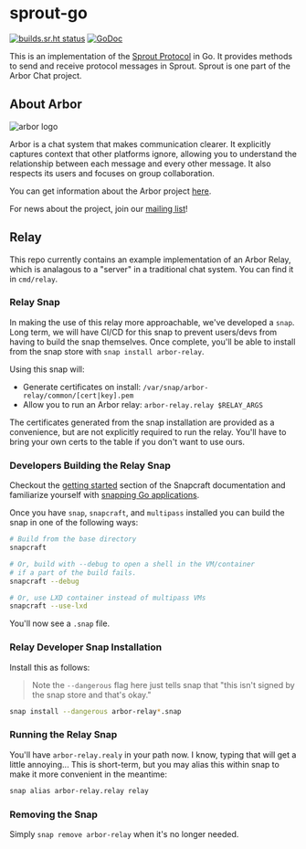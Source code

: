 # sprout-go

[![builds.sr.ht status](https://builds.sr.ht/~whereswaldon/sprout-go.svg)](https://builds.sr.ht/~whereswaldon/sprout-go?)
[![GoDoc](https://godoc.org/git.sr.ht/~whereswaldon/sprout-go?status.svg)](https://godoc.org/git.sr.ht/~whereswaldon/sprout-go)

This is an implementation of the [Sprout Protocol](https://man.sr.ht/~whereswaldon/arborchat/specifications/sprout.md) in Go. It provides methods
to send and receive protocol messages in Sprout. Sprout is one part of the
Arbor Chat project.

## About Arbor

![arbor logo](https://git.sr.ht/~whereswaldon/forest-go/blob/master/img/arbor-logo.png)

Arbor is a chat system that makes communication clearer. It explicitly captures context that other platforms ignore, allowing you to understand the relationship between each message and every other message. It also respects its users and focuses on group collaboration.

You can get information about the Arbor project [here](https://man.sr.ht/~whereswaldon/arborchat/).

For news about the project, join our [mailing list](https://lists.sr.ht/~whereswaldon/arbor-dev)!

## Relay

This repo currently contains an example implementation of an Arbor Relay, which is analagous to a "server" in a traditional chat system. You can find it in `cmd/relay`.

### Relay Snap

In making the use of this relay more approachable, we've developed a `snap`. Long term, we will have CI/CD for this snap to prevent users/devs from having to build the snap themselves. Once complete, you'll be able to install from the snap store with `snap install arbor-relay`.

Using this snap will:

- Generate certificates on install: `/var/snap/arbor-relay/common/[cert|key].pem`
- Allow you to run an Arbor relay: `arbor-relay.relay $RELAY_ARGS`

The certificates generated from the snap installation are provided as a convenience, but are not explicitly required to run the relay. You'll have to bring your own certs to the table if you don't want to use ours.

### Developers Building the Relay Snap

Checkout the [getting started](https://snapcraft.io/docs/getting-started) section of the Snapcraft documentation and familiarize yourself with [snapping Go applications](https://snapcraft.io/#go).

Once you have `snap`, `snapcraft`, and `multipass` installed you can build the snap in one of the following ways:

```sh
# Build from the base directory
snapcraft

# Or, build with --debug to open a shell in the VM/container
# if a part of the build fails.
snapcraft --debug

# Or, use LXD container instead of multipass VMs
snapcraft --use-lxd
```

You'll now see a `.snap` file.

### Relay Developer Snap Installation

Install this as follows:

> Note the `--dangerous` flag here just tells snap
> that "this isn't signed by the snap store and
> that's okay."

```sh
snap install --dangerous arbor-relay*.snap
```

### Running the Relay Snap

You'll have `arbor-relay.realy` in your path now. I know, typing that will get a little annoying... This is short-term, but you may alias this within snap to make it more convenient in the meantime:

```sh
snap alias arbor-relay.relay relay
```

### Removing the Snap

Simply `snap remove arbor-relay` when it's no longer needed.
